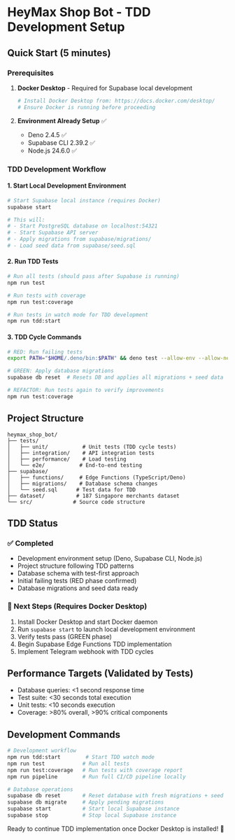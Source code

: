 # HeyMax Shop Bot - TDD Development Setup

## Quick Start (5 minutes)

### Prerequisites
1. **Docker Desktop** - Required for Supabase local development
   ```bash
   # Install Docker Desktop from: https://docs.docker.com/desktop/
   # Ensure Docker is running before proceeding
   ```

2. **Environment Already Setup** ✅
   - Deno 2.4.5 ✅
   - Supabase CLI 2.39.2 ✅
   - Node.js 24.6.0 ✅

### TDD Development Workflow

#### 1. Start Local Development Environment
```bash
# Start Supabase local instance (requires Docker)
supabase start

# This will:
# - Start PostgreSQL database on localhost:54321
# - Start Supabase API server
# - Apply migrations from supabase/migrations/
# - Load seed data from supabase/seed.sql
```

#### 2. Run TDD Tests
```bash
# Run all tests (should pass after Supabase is running)
npm run test

# Run tests with coverage
npm run test:coverage

# Run tests in watch mode for TDD development
npm run tdd:start
```

#### 3. TDD Cycle Commands
```bash
# RED: Run failing tests
export PATH="$HOME/.deno/bin:$PATH" && deno test --allow-env --allow-net --allow-read --allow-write tests/unit/database.test.ts

# GREEN: Apply database migrations
supabase db reset  # Resets DB and applies all migrations + seed data

# REFACTOR: Run tests again to verify improvements
npm run test:coverage
```

## Project Structure
```
heymax_shop_bot/
├── tests/
│   ├── unit/           # Unit tests (TDD cycle tests)
│   ├── integration/    # API integration tests
│   ├── performance/    # Load testing
│   └── e2e/           # End-to-end testing
├── supabase/
│   ├── functions/     # Edge Functions (TypeScript/Deno)
│   ├── migrations/    # Database schema changes
│   └── seed.sql      # Test data for TDD
├── dataset/          # 187 Singapore merchants dataset
└── src/             # Source code structure
```

## TDD Status

### ✅ Completed
- Development environment setup (Deno, Supabase CLI, Node.js)
- Project structure following TDD patterns
- Database schema with test-first approach
- Initial failing tests (RED phase confirmed)
- Database migrations and seed data ready

### 🚧 Next Steps (Requires Docker Desktop)
1. Install Docker Desktop and start Docker daemon
2. Run `supabase start` to launch local development environment
3. Verify tests pass (GREEN phase)
4. Begin Supabase Edge Functions TDD implementation
5. Implement Telegram webhook with TDD cycles

## Performance Targets (Validated by Tests)
- Database queries: <1 second response time
- Test suite: <30 seconds total execution
- Unit tests: <10 seconds execution
- Coverage: >80% overall, >90% critical components

## Development Commands
```bash
# Development workflow
npm run tdd:start        # Start TDD watch mode
npm run test            # Run all tests
npm run test:coverage   # Run tests with coverage report
npm run pipeline        # Run full CI/CD pipeline locally

# Database operations  
supabase db reset       # Reset database with fresh migrations + seed
supabase db migrate     # Apply pending migrations
supabase start          # Start local Supabase instance
supabase stop           # Stop local Supabase instance
```

Ready to continue TDD implementation once Docker Desktop is installed! 🚀